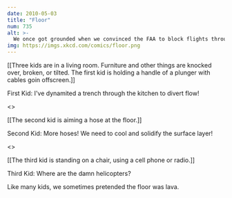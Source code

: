 ```yaml
---
date: 2010-05-03
title: "Floor"
num: 735
alt: >-
  We once got grounded when we convinced the FAA to block flights through our county because of ash clouds.
img: https://imgs.xkcd.com/comics/floor.png
---
```

[[Three kids are in a living room. Furniture and other things are knocked over, broken, or tilted. The first kid is holding a handle of a plunger with cables goin offscreen.]]

First Kid: I've dynamited a trench through the kitchen to divert flow!

<<BOOM>>

[[The second kid is aiming a hose at the floor.]]

Second Kid: More hoses! We need to cool and solidify the surface layer!

<<FWOOSH>>

[[The third kid is standing on a chair, using a cell phone or radio.]]

Third Kid: Where are the damn helicopters?

Like many kids, we sometimes pretended the floor was lava.

